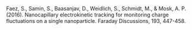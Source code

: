 Faez, S., Samin, S., Baasanjav, D., Weidlich, S., Schmidt, M., & Mosk, A. P. (2016). Nanocapillary electrokinetic tracking for monitoring charge fluctuations on a single nanoparticle. Faraday Discussions, 193, 447-458.